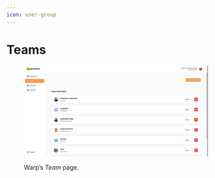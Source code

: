 ```yaml
---
icon: user-group
---
```


# Teams

<figure><img src="../../.gitbook/assets/team.png" alt=""><figcaption><p>Warp’s <em>Team</em> page.</p></figcaption></figure>

